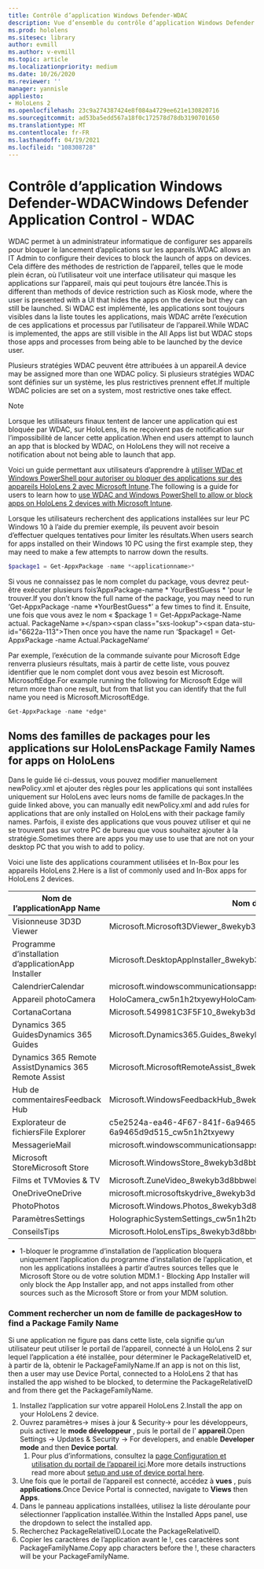 ```yaml
---
title: Contrôle d’application Windows Defender-WDAC
description: Vue d’ensemble du contrôle d’application Windows Defender et de son utilisation pour gérer les appareils de réalité mixte HoloLens.
ms.prod: hololens
ms.sitesec: library
author: evmill
ms.author: v-evmill
ms.topic: article
ms.localizationpriority: medium
ms.date: 10/26/2020
ms.reviewer: ''
manager: yannisle
appliesto:
- HoloLens 2
ms.openlocfilehash: 23c9a274387424e8f084a4729ee621e130820716
ms.sourcegitcommit: ad53ba5edd567a18f0c172578d78db3190701650
ms.translationtype: MT
ms.contentlocale: fr-FR
ms.lasthandoff: 04/19/2021
ms.locfileid: "108308728"
---
```

# <a name="windows-defender-application-control---wdac"></a><span data-ttu-id="6622a-103">Contrôle d’application Windows Defender-WDAC</span><span class="sxs-lookup"><span data-stu-id="6622a-103">Windows Defender Application Control - WDAC</span></span>

<span data-ttu-id="6622a-104">WDAC permet à un administrateur informatique de configurer ses appareils pour bloquer le lancement d’applications sur les appareils.</span><span class="sxs-lookup"><span data-stu-id="6622a-104">WDAC allows an IT Admin to configure their devices to block the launch of apps on devices.</span></span> <span data-ttu-id="6622a-105">Cela diffère des méthodes de restriction de l’appareil, telles que le mode plein écran, où l’utilisateur voit une interface utilisateur qui masque les applications sur l’appareil, mais qui peut toujours être lancée.</span><span class="sxs-lookup"><span data-stu-id="6622a-105">This is different than methods of device restriction such as Kiosk mode, where  the user is presented with a UI that hides the apps on the device but they can still be launched.</span></span> <span data-ttu-id="6622a-106">Si WDAC est implémenté, les applications sont toujours visibles dans la liste toutes les applications, mais WDAC arrête l’exécution de ces applications et processus par l’utilisateur de l’appareil.</span><span class="sxs-lookup"><span data-stu-id="6622a-106">While WDAC is implemented, the apps are still visible in the All Apps list but WDAC stops those apps and processes from being able to be launched by the device user.</span></span>

<span data-ttu-id="6622a-107">Plusieurs stratégies WDAC peuvent être attribuées à un appareil.</span><span class="sxs-lookup"><span data-stu-id="6622a-107">A device may be assigned more than one WDAC policy.</span></span> <span data-ttu-id="6622a-108">Si plusieurs stratégies WDAC sont définies sur un système, les plus restrictives prennent effet.</span><span class="sxs-lookup"><span data-stu-id="6622a-108">If multiple WDAC policies are set on a system, most restrictive ones take effect.</span></span> 

> [!NOTE]
> <span data-ttu-id="6622a-109">Lorsque les utilisateurs finaux tentent de lancer une application qui est bloquée par WDAC, sur HoloLens, ils ne reçoivent pas de notification sur l’impossibilité de lancer cette application.</span><span class="sxs-lookup"><span data-stu-id="6622a-109">When end users attempt to launch an app that is blocked by WDAC, on HoloLens they will not receive a notification about not being able to launch that app.</span></span>

<span data-ttu-id="6622a-110">Voici un guide permettant aux utilisateurs d’apprendre à [utiliser WDac et Windows PowerShell pour autoriser ou bloquer des applications sur des appareils HoloLens 2 avec Microsoft Intune](https://docs.microsoft.com/mem/intune/configuration/custom-profile-hololens).</span><span class="sxs-lookup"><span data-stu-id="6622a-110">The following is a guide for users to learn how to [use WDAC and Windows PowerShell to allow or block apps on HoloLens 2 devices with Microsoft Intune](https://docs.microsoft.com/mem/intune/configuration/custom-profile-hololens).</span></span>

<span data-ttu-id="6622a-111">Lorsque les utilisateurs recherchent des applications installées sur leur PC Windows 10 à l’aide du premier exemple, ils peuvent avoir besoin d’effectuer quelques tentatives pour limiter les résultats.</span><span class="sxs-lookup"><span data-stu-id="6622a-111">When users search for apps installed on their Windows 10 PC using the first example step, they may need to make a few attempts to narrow down the results.</span></span>

```powershell
$package1 = Get-AppxPackage -name *<applicationname>*
``` 

<span data-ttu-id="6622a-112">Si vous ne connaissez pas le nom complet du package, vous devrez peut-être exécuter plusieurs fois’AppxPackage-name \* YourBestGuess \* 'pour le trouver.</span><span class="sxs-lookup"><span data-stu-id="6622a-112">If you don’t know the full name of the package, you may need to run ‘Get-AppxPackage -name \*YourBestGuess\*’ a few times to find it.</span></span> <span data-ttu-id="6622a-113">Ensuite, une fois que vous avez le nom « $package 1 = Get-AppxPackage-Name actual. PackageName »</span><span class="sxs-lookup"><span data-stu-id="6622a-113">Then once you have the name run ‘$package1 = Get-AppxPackage -name Actual.PackageName‘</span></span>

<span data-ttu-id="6622a-114">Par exemple, l’exécution de la commande suivante pour Microsoft Edge renverra plusieurs résultats, mais à partir de cette liste, vous pouvez identifier que le nom complet dont vous avez besoin est Microsoft. MicrosoftEdge.</span><span class="sxs-lookup"><span data-stu-id="6622a-114">For example running the following for Microsoft Edge will return more than one result, but from that list you can identify that the full name you need is Microsoft.MicrosoftEdge.</span></span>

```powershell
Get-AppxPackage -name *edge*
``` 

## <a name="package-family-names-for-apps-on-hololens"></a><span data-ttu-id="6622a-115">Noms des familles de packages pour les applications sur HoloLens</span><span class="sxs-lookup"><span data-stu-id="6622a-115">Package Family Names for apps on HoloLens</span></span>

<span data-ttu-id="6622a-116">Dans le guide lié ci-dessus, vous pouvez modifier manuellement newPolicy.xml et ajouter des règles pour les applications qui sont installées uniquement sur HoloLens avec leurs noms de famille de packages.</span><span class="sxs-lookup"><span data-stu-id="6622a-116">In the guide linked above, you can manually edit newPolicy.xml and add rules for applications that are only installed on HoloLens with their package family names.</span></span> <span data-ttu-id="6622a-117">Parfois, il existe des applications que vous pouvez utiliser et qui ne se trouvent pas sur votre PC de bureau que vous souhaitez ajouter à la stratégie.</span><span class="sxs-lookup"><span data-stu-id="6622a-117">Sometimes there are apps you may use to use that are not on your desktop PC that you wish to add to policy.</span></span>

<span data-ttu-id="6622a-118">Voici une liste des applications couramment utilisées et In-Box pour les appareils HoloLens 2.</span><span class="sxs-lookup"><span data-stu-id="6622a-118">Here is a list of commonly used and In-Box apps for HoloLens 2 devices.</span></span>

| <span data-ttu-id="6622a-119">Nom de l’application</span><span class="sxs-lookup"><span data-stu-id="6622a-119">App Name</span></span>                   | <span data-ttu-id="6622a-120">Nom de famille du package</span><span class="sxs-lookup"><span data-stu-id="6622a-120">Package Family Name</span></span>                                |
|----------------------------|----------------------------------------------------|
| <span data-ttu-id="6622a-121">Visionneuse 3D</span><span class="sxs-lookup"><span data-stu-id="6622a-121">3D Viewer</span></span>                  | <span data-ttu-id="6622a-122">Microsoft.Microsoft3DViewer_8wekyb3d8bbwe</span><span class="sxs-lookup"><span data-stu-id="6622a-122">Microsoft.Microsoft3DViewer_8wekyb3d8bbwe</span></span>          |
| <span data-ttu-id="6622a-123">Programme d’installation d’application</span><span class="sxs-lookup"><span data-stu-id="6622a-123">App Installer</span></span>              | <span data-ttu-id="6622a-124">Microsoft.DesktopAppInstaller_8wekyb3d8bbwe <sup>1</sup></span><span class="sxs-lookup"><span data-stu-id="6622a-124">Microsoft.DesktopAppInstaller_8wekyb3d8bbwe <sup>1</sup></span></span>         |
| <span data-ttu-id="6622a-125">Calendrier</span><span class="sxs-lookup"><span data-stu-id="6622a-125">Calendar</span></span>                   | <span data-ttu-id="6622a-126">microsoft.windowscommunicationsapps_8wekyb3d8bbwe</span><span class="sxs-lookup"><span data-stu-id="6622a-126">microsoft.windowscommunicationsapps_8wekyb3d8bbwe</span></span>  |
| <span data-ttu-id="6622a-127">Appareil photo</span><span class="sxs-lookup"><span data-stu-id="6622a-127">Camera</span></span>                     | <span data-ttu-id="6622a-128">HoloCamera_cw5n1h2txyewy</span><span class="sxs-lookup"><span data-stu-id="6622a-128">HoloCamera_cw5n1h2txyewy</span></span>                           |
| <span data-ttu-id="6622a-129">Cortana</span><span class="sxs-lookup"><span data-stu-id="6622a-129">Cortana</span></span>                    | <span data-ttu-id="6622a-130">Microsoft.549981C3F5F10_8wekyb3d8bbwe</span><span class="sxs-lookup"><span data-stu-id="6622a-130">Microsoft.549981C3F5F10_8wekyb3d8bbwe</span></span>              |
| <span data-ttu-id="6622a-131">Dynamics 365 Guides</span><span class="sxs-lookup"><span data-stu-id="6622a-131">Dynamics 365 Guides</span></span>        | <span data-ttu-id="6622a-132">Microsoft.Dynamics365.Guides_8wekyb3d8bbwe</span><span class="sxs-lookup"><span data-stu-id="6622a-132">Microsoft.Dynamics365.Guides_8wekyb3d8bbwe</span></span>         |
| <span data-ttu-id="6622a-133">Dynamics 365 Remote Assist</span><span class="sxs-lookup"><span data-stu-id="6622a-133">Dynamics 365 Remote Assist</span></span> | <span data-ttu-id="6622a-134">Microsoft.MicrosoftRemoteAssist_8wekyb3d8bbwe</span><span class="sxs-lookup"><span data-stu-id="6622a-134">Microsoft.MicrosoftRemoteAssist_8wekyb3d8bbwe</span></span>      |
| <span data-ttu-id="6622a-135">Hub de commentaires</span><span class="sxs-lookup"><span data-stu-id="6622a-135">Feedback Hub</span></span>               | <span data-ttu-id="6622a-136">Microsoft.WindowsFeedbackHub_8wekyb3d8bbwe</span><span class="sxs-lookup"><span data-stu-id="6622a-136">Microsoft.WindowsFeedbackHub_8wekyb3d8bbwe</span></span>         |
| <span data-ttu-id="6622a-137">Explorateur de fichiers</span><span class="sxs-lookup"><span data-stu-id="6622a-137">File Explorer</span></span>              | <span data-ttu-id="6622a-138">c5e2524a-ea46-4F67-841f-6a9465d9d515_cw5n1h2txyewy</span><span class="sxs-lookup"><span data-stu-id="6622a-138">c5e2524a-ea46-4f67-841f-6a9465d9d515_cw5n1h2txyewy</span></span> |
| <span data-ttu-id="6622a-139">Messagerie</span><span class="sxs-lookup"><span data-stu-id="6622a-139">Mail</span></span>                       | <span data-ttu-id="6622a-140">microsoft.windowscommunicationsapps_8wekyb3d8bbwe</span><span class="sxs-lookup"><span data-stu-id="6622a-140">microsoft.windowscommunicationsapps_8wekyb3d8bbwe</span></span>  |
| <span data-ttu-id="6622a-141">Microsoft Store</span><span class="sxs-lookup"><span data-stu-id="6622a-141">Microsoft Store</span></span>            | <span data-ttu-id="6622a-142">Microsoft.WindowsStore_8wekyb3d8bbwe</span><span class="sxs-lookup"><span data-stu-id="6622a-142">Microsoft.WindowsStore_8wekyb3d8bbwe</span></span>               |
| <span data-ttu-id="6622a-143">Films et TV</span><span class="sxs-lookup"><span data-stu-id="6622a-143">Movies & TV</span></span>                | <span data-ttu-id="6622a-144">Microsoft.ZuneVideo_8wekyb3d8bbwe</span><span class="sxs-lookup"><span data-stu-id="6622a-144">Microsoft.ZuneVideo_8wekyb3d8bbwe</span></span>                  |
| <span data-ttu-id="6622a-145">OneDrive</span><span class="sxs-lookup"><span data-stu-id="6622a-145">OneDrive</span></span>                   | <span data-ttu-id="6622a-146">microsoft.microsoftskydrive_8wekyb3d8bbwe</span><span class="sxs-lookup"><span data-stu-id="6622a-146">microsoft.microsoftskydrive_8wekyb3d8bbwe</span></span>          |
| <span data-ttu-id="6622a-147">Photo</span><span class="sxs-lookup"><span data-stu-id="6622a-147">Photos</span></span>                     | <span data-ttu-id="6622a-148">Microsoft.Windows.Photos_8wekyb3d8bbwe</span><span class="sxs-lookup"><span data-stu-id="6622a-148">Microsoft.Windows.Photos_8wekyb3d8bbwe</span></span>             |
| <span data-ttu-id="6622a-149">Paramètres</span><span class="sxs-lookup"><span data-stu-id="6622a-149">Settings</span></span>                   | <span data-ttu-id="6622a-150">HolographicSystemSettings_cw5n1h2txyewy</span><span class="sxs-lookup"><span data-stu-id="6622a-150">HolographicSystemSettings_cw5n1h2txyewy</span></span>            |
| <span data-ttu-id="6622a-151">Conseils</span><span class="sxs-lookup"><span data-stu-id="6622a-151">Tips</span></span>                       | <span data-ttu-id="6622a-152">Microsoft.HoloLensTips_8wekyb3d8bbwe</span><span class="sxs-lookup"><span data-stu-id="6622a-152">Microsoft.HoloLensTips_8wekyb3d8bbwe</span></span>               |

- <span data-ttu-id="6622a-153">1-bloquer le programme d’installation de l’application bloquera uniquement l’application du programme d’installation de l’application, et non les applications installées à partir d’autres sources telles que le Microsoft Store ou de votre solution MDM.</span><span class="sxs-lookup"><span data-stu-id="6622a-153">1 - Blocking App Installer will only block the App Installer app, and not apps installed from other sources such as the Microsoft Store or from your MDM solution.</span></span>

### <a name="how-to-find-a-package-family-name"></a><span data-ttu-id="6622a-154">Comment rechercher un nom de famille de packages</span><span class="sxs-lookup"><span data-stu-id="6622a-154">How to find a Package Family Name</span></span>

<span data-ttu-id="6622a-155">Si une application ne figure pas dans cette liste, cela signifie qu’un utilisateur peut utiliser le portail de l’appareil, connecté à un HoloLens 2 sur lequel l’application a été installée, pour déterminer le PackageRelativeID et, à partir de là, obtenir le PackageFamilyName.</span><span class="sxs-lookup"><span data-stu-id="6622a-155">If an app is not on this list, then a user may use Device Portal, connected to a HoloLens 2 that has installed the app wished to be blocked, to determine the PackageRelativeID and from there get the PackageFamilyName.</span></span>

1. <span data-ttu-id="6622a-156">Installez l’application sur votre appareil HoloLens 2.</span><span class="sxs-lookup"><span data-stu-id="6622a-156">Install the app on your HoloLens 2 device.</span></span> 
1. <span data-ttu-id="6622a-157">Ouvrez paramètres-> mises à jour & Security-> pour les développeurs, puis activez le **mode développeur** , puis le portail de l' **appareil**.</span><span class="sxs-lookup"><span data-stu-id="6622a-157">Open Settings -> Updates & Security -> For developers, and enable **Developer mode** and then **Device portal**.</span></span> 
    1. <span data-ttu-id="6622a-158">Pour plus d’informations, consultez la [page Configuration et utilisation du portail de l’appareil ici](https://docs.microsoft.com/windows/mixed-reality/develop/platform-capabilities-and-apis/using-the-windows-device-portal).</span><span class="sxs-lookup"><span data-stu-id="6622a-158">More more details instructions read more about [setup and use of device portal here](https://docs.microsoft.com/windows/mixed-reality/develop/platform-capabilities-and-apis/using-the-windows-device-portal).</span></span>
1. <span data-ttu-id="6622a-159">Une fois que le portail de l’appareil est connecté, accédez à **vues** , puis **applications**.</span><span class="sxs-lookup"><span data-stu-id="6622a-159">Once Device Portal is connected, navigate to **Views** then **Apps**.</span></span> 
1. <span data-ttu-id="6622a-160">Dans le panneau applications installées, utilisez la liste déroulante pour sélectionner l’application installée.</span><span class="sxs-lookup"><span data-stu-id="6622a-160">Within the Installed Apps panel, use the dropdown to select the installed app.</span></span> 
1. <span data-ttu-id="6622a-161">Recherchez PackageRelativeID.</span><span class="sxs-lookup"><span data-stu-id="6622a-161">Locate the PackageRelativeID.</span></span> 
1. <span data-ttu-id="6622a-162">Copier les caractères de l’application avant le !, ces caractères sont PackageFamilyName.</span><span class="sxs-lookup"><span data-stu-id="6622a-162">Copy app characters before the !, these characters will be your PackageFamilyName.</span></span>


